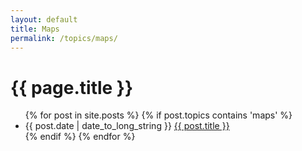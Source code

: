 ```yaml
---
layout: default
title: Maps
permalink: /topics/maps/
---
```


<h1>{{ page.title }}</h1>

<ul class="spaced_list">
  {% for post in site.posts %}
    {% if post.topics contains 'maps' %}
      <li>
        {{ post.date | date_to_long_string }} <a href="{{ post.url }}">{{ post.title }}</a>
      </li>
    {% endif %}
  {% endfor %}
</ul>